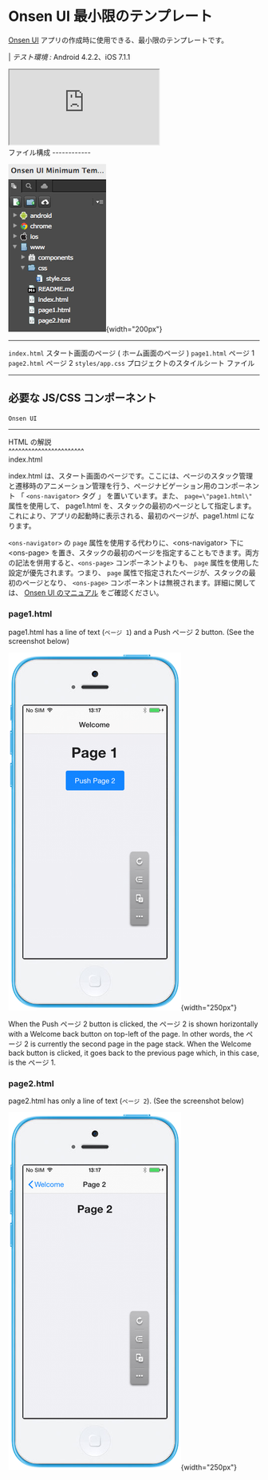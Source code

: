 Onsen UI 最小限のテンプレート
=============================

[Onsen UI](https://ja.onsen.io/)
アプリの作成時に使用できる、最小限のテンプレートです。

| *テスト環境 :* Android 4.2.2、iOS 7.1.1

<div class="iframe-samples">
  <iframe src="https://monaca.github.io/project-templates/7-ons-minimum/www/index.html" style="max-width: 150%;"></iframe>
</div>
ファイル構成
------------

![image](images/onsen_ui_minimum_project/minimum_1.png){width="200px"}

  ------------------ ---------------------------------------------
  `index.html`       スタート画面のページ ( ホーム画面のページ )
  `page1.html`       ページ 1
  `page2.html`       ページ 2
  `styles/app.css`   プロジェクトのスタイルシート ファイル
  ------------------ ---------------------------------------------

必要な JS/CSS コンポーネント
----------------------------

  `Onsen UI`                                       
  ------------------------------------------------ --
  HTML の解説                                      
  \^\^\^\^\^\^\^\^\^\^\^\^\^\^\^\^\^\^\^\^\^\^\^   
  index.html                                       

index.html
は、スタート画面のページです。ここには、ページのスタック管理と遷移時のアニメーション管理を行う、ページナビゲーション用のコンポーネント
「 `<ons-navigator>` タグ 」 を置いています。また、
`page=\"page1.html\"` 属性を使用して、 page1.html
を、スタックの最初のページとして指定します。これにより、アプリの起動時に表示される、最初のページが、page1.html
になります。

<div class="admonition note">

`<ons-navigator>` の `page`
属性を使用する代わりに、&lt;ons-navigator&gt; 下に &lt;ons-page&gt;
を置き、スタックの最初のページを指定することもできます。両方の記法を併用すると、`<ons-page>`
コンポーネントよりも、 `page` 属性を使用した設定が優先されます。つまり、
`page` 属性で指定されたページが、スタックの最初のページとなり、
`<ons-page>` コンポーネントは無視されます。詳細に関しては、 [Onsen UI
のマニュアル](https://ja.onsen.io/v2/api/js/ons-navigator.html#reference-detail)
をご確認ください。

</div>

### page1.html

page1.html has a line of text (`ページ 1`) and a Push ページ 2 button.
(See the screenshot below)

![](images/onsen_ui_minimum_project/minimum_2.png){width="250px"}

When the Push ページ 2 button is clicked, the ページ 2 is shown
horizontally with a Welcome back button on top-left of the page. In
other words, the ページ 2 is currently the second page in the page
stack. When the Welcome back button is clicked, it goes back to the
previous page which, in this case, is the ページ 1.

### page2.html

page2.html has only a line of text (`ページ 2`). (See the screenshot
below)

![](images/onsen_ui_minimum_project/minimum_3.png){width="250px"}
